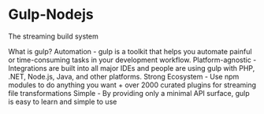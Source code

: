 # Gulp-Nodejs
The streaming build system


What is gulp?
  Automation - 
    gulp is a toolkit that helps you automate painful or time-consuming tasks in your development workflow.
  Platform-agnostic - 
    Integrations are built into all major IDEs and people are using gulp with PHP, .NET, Node.js, Java, and other platforms.
  Strong Ecosystem - 
    Use npm modules to do anything you want + over 2000 curated plugins for streaming file transformations
  Simple - 
    By providing only a minimal API surface, gulp is easy to learn and simple to use
